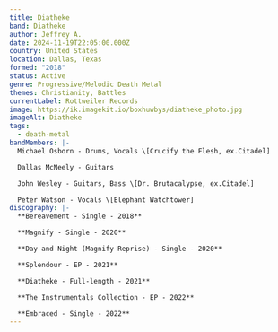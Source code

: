 ```yaml
---
title: Diatheke
band: Diatheke
author: Jeffrey A.
date: 2024-11-19T22:05:00.000Z
country: United States
location: Dallas, Texas
formed: "2018"
status: Active
genre: Progressive/Melodic Death Metal
themes: Christianity, Battles
currentLabel: Rottweiler Records
image: https://ik.imagekit.io/boxhuwbys/diatheke_photo.jpg
imageAlt: Diatheke
tags:
  - death-metal
bandMembers: |-
  Michael Osborn - Drums, Vocals \[Crucify the Flesh, ex.Citadel]

  Dallas McNeely - Guitars

  John Wesley - Guitars, Bass \[Dr. Brutacalypse, ex.Citadel]

  Peter Watson - Vocals \[Elephant Watchtower]
discography: |-
  **Bereavement - Single - 2018**

  **Magnify - Single - 2020**

  **Day and Night (Magnify Reprise) - Single - 2020**

  **Splendour - EP - 2021**

  **Diatheke - Full-length - 2021**

  **The Instrumentals Collection - EP - 2022**

  **Embraced - Single - 2022**
---
```

